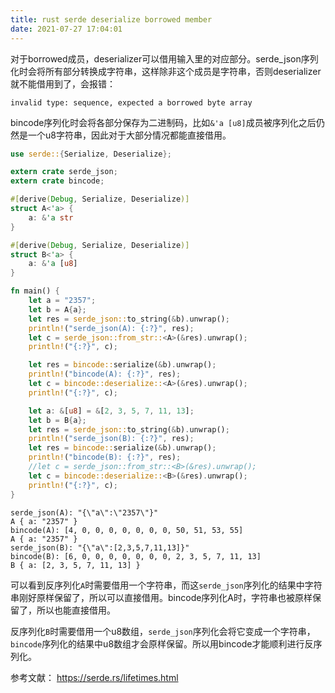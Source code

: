 ```yaml
---
title: rust serde deserialize borrowed member
date: 2021-07-27 17:04:01
---
```


对于borrowed成员，deserializer可以借用输入里的对应部分。serde_json序列化时会将所有部分转换成字符串，这样除非这个成员是字符串，否则deserializer就不能借用到了，会报错：
```
invalid type: sequence, expected a borrowed byte array
```

bincode序列化时会将各部分保存为二进制码，比如`&'a [u8]`成员被序列化之后仍然是一个u8字符串，因此对于大部分情况都能直接借用。

```rust
use serde::{Serialize, Deserialize};

extern crate serde_json;
extern crate bincode;

#[derive(Debug, Serialize, Deserialize)]
struct A<'a> {
    a: &'a str
}

#[derive(Debug, Serialize, Deserialize)]
struct B<'a> {
    a: &'a [u8]
}

fn main() {
    let a = "2357";
    let b = A{a};
    let res = serde_json::to_string(&b).unwrap();
    println!("serde_json(A): {:?}", res);
    let c = serde_json::from_str::<A>(&res).unwrap();
    println!("{:?}", c);

	let res = bincode::serialize(&b).unwrap();
    println!("bincode(A): {:?}", res);
    let c = bincode::deserialize::<A>(&res).unwrap();
    println!("{:?}", c);

    let a: &[u8] = &[2, 3, 5, 7, 11, 13];
    let b = B{a};
    let res = serde_json::to_string(&b).unwrap();
    println!("serde_json(B): {:?}", res);
    let res = bincode::serialize(&b).unwrap();
    println!("bincode(B): {:?}", res);
    //let c = serde_json::from_str::<B>(&res).unwrap();
    let c = bincode::deserialize::<B>(&res).unwrap();
    println!("{:?}", c);
}
```
```
serde_json(A): "{\"a\":\"2357\"}"
A { a: "2357" }
bincode(A): [4, 0, 0, 0, 0, 0, 0, 0, 50, 51, 53, 55]
A { a: "2357" }
serde_json(B): "{\"a\":[2,3,5,7,11,13]}"
bincode(B): [6, 0, 0, 0, 0, 0, 0, 0, 2, 3, 5, 7, 11, 13]
B { a: [2, 3, 5, 7, 11, 13] }
```
可以看到反序列化`A`时需要借用一个字符串，而这`serde_json`序列化的结果中字符串刚好原样保留了，所以可以直接借用。bincode序列化A时，字符串也被原样保留了，所以也能直接借用。

反序列化`B`时需要借用一个u8数组，`serde_json`序列化会将它变成一个字符串，`bincode`序列化的结果中u8数组才会原样保留。所以用bincode才能顺利进行反序列化。

参考文献：
<https://serde.rs/lifetimes.html>
